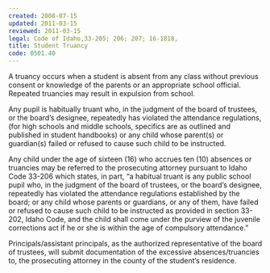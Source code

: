 ```yaml
---
created: 2008-07-15
updated: 2011-03-15
reviewed: 2011-03-15
legal: Code of Idaho,33-205; 206; 207; 16-1818,
title: Student Truancy
code: 0501.40
---
```



A truancy occurs when a student is absent from any class without previous consent or knowledge of the parents or an appropriate school official. Repeated truancies may result in expulsion from school.

Any pupil is habitually truant who, in the judgment of the board of trustees, or the board’s designee, repeatedly has violated the attendance regulations, (for high schools and middle schools, specifics are as outlined and published in student handbooks) or any child whose parent(s) or guardian(s) failed or refused to cause such child to be instructed.

Any child under the age of sixteen (16) who accrues ten (10) absences or truancies may be referred to the prosecuting attorney pursuant to Idaho Code 33-206 which states, in part, “a habitual truant is any public school pupil who, in the judgment of the board of trustees, or the board’s designee, repeatedly has violated the attendance regulations established by the board; or any child whose parents or guardians, or any of them, have failed or refused to cause such child to be instructed as provided in section 33-202, Idaho Code, and the child shall come under the purview of the juvenile corrections act if he or she is within the age of compulsory attendance.”

Principals/assistant principals, as the authorized representative of the board of trustees, will submit documentation of the excessive absences/truancies to, the prosecuting attorney in the county of the student’s residence.

